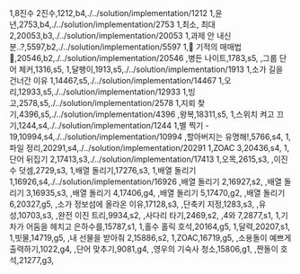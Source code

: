 1,8진수 2진수,1212,b4,./../solution/implementation/1212
1,윤년,2753,b4,./../solution/implementation/2753
1,최소, 최대 2,20053,b3,./../solution/implementation/20053
1,과제 안 내신 분..?,5597,b2,./../solution/implementation/5597
1,🐜 기적의 매매법 🐜,20546,b2,./../solution/implementation/20546
,병든 나이트,1783,s5,
,그룹 단어 체커,1316,s5,
1,달팽이,1913,s5,./../solution/implementation/1913
1,소가 길을 건너간 이유 1,14467,s5,./../solution/implementation/14467
1,오리,12933,s5,./../solution/implementation/12933
1,빙고,2578,s5,./../solution/implementation/2578
1,지뢰 찾기,4396,s5,./../solution/implementation/4396
,왕복,18311,s5,
1,스위치 켜고 끄기,1244,s4,./../solution/implementation/1244
1,별 찍기 - 19,10994,s4,./../solution/implementation/10994
,할아버지는 유명해!,5766,s4,
1,파일 정리,20291,s4,./../solution/implementation/20291
1,ZOAC 3,20436,s4,
1,단어 뒤집기 2,17413,s3,./../solution/implementation/17413
1,오목,2615,s3,
,이진수 덧셈,2729,s3,
1,배열 돌리기,17276,s3,
1,배열 돌리기 1,16926,s4,./../solution/implementation/16926
,배열 돌리기 2,16927,s2,
,배열 돌리기 3,16935,s3,
,배열 돌리기 4,17406,g4,
,배열 돌리기 5,17470,g2,
,배열 돌리기 6,20327,g5,
,소가 정보섬에 올라온 이유,17128,s3,
,단축키 지정,1283,s3,
,유성,10703,s3,
,완전 이진 트리,9934,s2,
,사다리 타기,2469,s2,
,4와 7,2877,s1,
1,기차가 어둠을 헤치고 은하수를,15787,s1,
1,홀수 홀릭 호석,20164,g5,
1,달력,20207,s1,
1,빗물,14719,g5,
,내 선물을 받아줘 2,15886,s2,
1,ZOAC,16719,g5,
,소용돌이 예쁘게 출력하기,1022,g4,
,단어 맞추기,9081,g4,
,영우의 기숙사 청소,15806,g1,
,짠돌이 호석,21277,g3,
